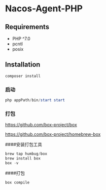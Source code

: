 # Nacos-Agent-PHP

## Requirements

- PHP ^7.0
- pcntl
- posix
## Installation

```powershell
composer install
```

### 启动
```powershell
php appPath/bin/start start
```

### 打包

https://github.com/box-project/box

https://github.com/box-project/homebrew-box

####安装打包工具
```powershell
brew tap humbug/box
brew install box
box -v
```

####打包
```powershell
box compile
```